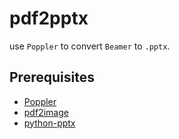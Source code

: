 # pdf2pptx

use `Poppler` to convert `Beamer` to `.pptx`.

## Prerequisites

- [Poppler](https://pdf2image.readthedocs.io/en/latest/installation.html#installing-poppler)
- [pdf2image](https://github.com/Belval/pdf2image)
- [python-pptx](https://github.com/scanny/python-pptx)